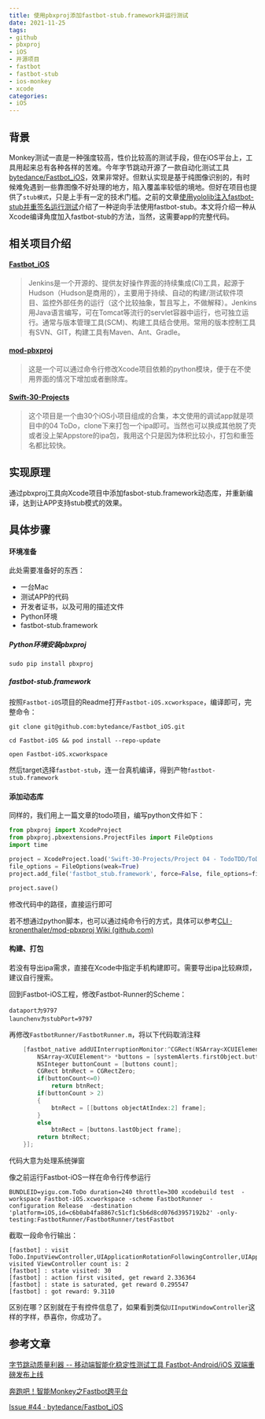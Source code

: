 ```yaml
---
title: 使用pbxproj添加fastbot-stub.framework并运行测试
date: 2021-11-25
tags:
- github
- pbxproj
- iOS
- 开源项目
- fastbot
- fastbot-stub
- ios-monkey
- xcode
categories:
- iOS
---
```



## 背景

Monkey测试一直是一种强度较高，性价比较高的测试手段，但在iOS平台上，工具用起来总有各种各样的苦难。今年字节跳动开源了一款自动化测试工具[bytedance/Fastbot_iOS](https://github.com/bytedance/Fastbot_iOS)，效果非常好。但默认实现是基于纯图像识别的，有时候难免遇到一些靠图像不好处理的地方，陷入覆盖率较低的境地。但好在项目也提供了`stub模式`，只是上手有一定的技术门槛。之前的文章[使用yololib注入fastbot-stub并重签名运行测试](https://yanbo92.site/fastbot-stub-inject/)介绍了一种逆向手法使用fastbot-stub。本文将介绍一种从Xcode编译角度加入fastbot-stub的方法，当然，这需要app的完整代码。





## 相关项目介绍

#### [Fastbot_iOS](https://github.com/bytedance/Fastbot_iOS)

> Jenkins是一个开源的、提供友好操作界面的持续集成(CI)工具，起源于Hudson（Hudson是商用的），主要用于持续、自动的构建/测试软件项目、监控外部任务的运行（这个比较抽象，暂且写上，不做解释）。Jenkins用Java语言编写，可在Tomcat等流行的servlet容器中运行，也可独立运行。通常与版本管理工具(SCM)、构建工具结合使用。常用的版本控制工具有SVN、GIT，构建工具有Maven、Ant、Gradle。



#### [mod-pbxproj](https://github.com/kronenthaler/mod-pbxproj)

>这是一个可以通过命令行修改Xcode项目依赖的python模块，便于在不使用界面的情况下增加或者删除库。



#### [Swift-30-Projects](https://github.com/soapyigu/Swift-30-Projects)

>这个项目是一个由30个iOS小项目组成的合集，本文使用的调试app就是项目中的04 ToDo，clone下来打包一个ipa即可。当然也可以换成其他脱了壳或者没上架Appstore的ipa包，我用这个只是因为体积比较小，打包和重签名都比较快。



## 实现原理

通过pbxproj工具向Xcode项目中添加fasbot-stub.framework动态库，并重新编译，达到让APP支持stub模式的效果。



## 具体步骤

#### 环境准备

此处需要准备好的东西：

- 一台Mac
- 测试APP的代码
- 开发者证书，以及可用的描述文件
- Python环境
- fastbot-stub.framework



##### Python环境安装pbxproj

```
sudo pip install pbxproj
```



##### fastbot-stub.framework

按照`Fastbot-iOS`项目的Readme打开`Fastbot-iOS.xcworkspace`，编译即可，完整命令：

```
git clone git@github.com:bytedance/Fastbot_iOS.git

cd Fastbot-iOS && pod install --repo-update

open Fastbot-iOS.xcworkspace
```

然后target选择`fastbot-stub`，连一台真机编译，得到产物`fastbot-stub.framework`





#### 添加动态库

同样的，我们用上一篇文章的todo项目，编写python文件如下：

```python
from pbxproj import XcodeProject
from pbxproj.pbxextensions.ProjectFiles import FileOptions
import time

project = XcodeProject.load('Swift-30-Projects/Project 04 - TodoTDD/ToDo.xcodeproj/project.pbxproj')
file_options = FileOptions(weak=True)
project.add_file('fastbot_stub.framework', force=False, file_options=file_options)

project.save()
```

修改代码中的路径，直接运行即可

若不想通过python脚本，也可以通过纯命令行的方式，具体可以参考[CLI · kronenthaler/mod-pbxproj Wiki (github.com)](https://github.com/kronenthaler/mod-pbxproj/wiki/CLI)



#### 构建、打包

若没有导出ipa需求，直接在Xcode中指定手机构建即可。需要导出ipa比较麻烦，建议自行搜索。





回到Fastbot-iOS工程，修改Fastbot-Runner的Scheme：

```
dataport为9797
launchenv为stubPort=9797
```

再修改`FastbotRunner/FastbotRunner.m`，将以下代码取消注释

```swift
    [fastbot_native addUIInterruptionMonitor:^CGRect(NSArray<XCUIElement *> *systemAlerts) {
        NSArray<XCUIElement*> *buttons = [systemAlerts.firstObject.buttons allElementsBoundByIndex];
        NSInteger buttonCount = [buttons count];
        CGRect btnRect = CGRectZero;
        if(buttonCount<=0)
            return btnRect;
        if(buttonCount > 2)
        {
            btnRect = [[buttons objectAtIndex:2] frame];
        }
        else
            btnRect = [buttons.lastObject frame];
        return btnRect;
    }];
```

代码大意为处理系统弹窗

像之前运行Fastbot-iOS一样在命令行传参运行

```
BUNDLEID=yigu.com.ToDo duration=240 throttle=300 xcodebuild test  -workspace Fastbot-iOS.xcworkspace -scheme FastbotRunner  -configuration Release  -destination 'platform=iOS,id=c6b0ab4fa8867c51cf1c5b6d8cd076d3957192b2' -only-testing:FastbotRunner/FastbotRunner/testFastbot
```

截取一段命令行输出：

```
[fastbot] : visit ToDo.InputViewController,UIApplicationRotationFollowingController,UIApplicationRotationFollowingControllerNoTouches,UICompatibilityInputViewController,UIInputViewController,UIInputWindowController; visited ViewController count is: 2 
[fastbot] : state visited: 30 
[fastbot] : action first visited, get reward 2.336364
[fastbot] : state is saturated, get reward 0.295547
[fastbot] : got reward: 9.3110
```

区别在哪？区别就在于有控件信息了，如果看到类似`UIInputWindowController`这样的字样，恭喜你，你成功了。







## 参考文章

[字节跳动质量利器 -- 移动端智能化稳定性测试工具 Fastbot-Android/iOS 双端重磅发布上线](https://testerhome.com/topics/31113)

[奔跑吧！智能Monkey之Fastbot跨平台 ](https://mp.weixin.qq.com/s/QhzqBFZygkIS6C69__smyQ)

[Issue #44 · bytedance/Fastbot_iOS](https://github.com/bytedance/Fastbot_iOS/issues/44)




